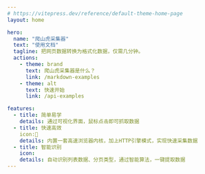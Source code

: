 ```yaml
---
# https://vitepress.dev/reference/default-theme-home-page
layout: home

hero:
  name: "爬山虎采集器"
  text: "使用文档"
  tagline: 把网页数据转换为格式化数据，仅需几分钟。
  actions:
    - theme: brand
      text: 爬山虎采集器是什么？
      link: /markdown-examples
    - theme: alt
      text: 快速开始
      link: /api-examples

features:
  - title: 简单易学
    details: 通过可视化界面，鼠标点击即可抓取数据
  - title: 快速高效
    icon:🚀
    details: 内置一套高速浏览器内核，加上HTTP引擎模式，实现快速采集数据
  - title: 智能识别
    icon: 
    details: 自动识别列表数据、分页类型，通过智能算法，一键提取数据
---
```


